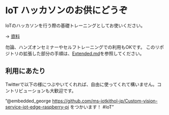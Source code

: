 # IoT ハッカソンのお供にどうぞ
IoTのハッカソンを行う際の基礎トレーニングとしてお使いください。 

→ [資料](https://1drv.ms/p/s!Aihe6QsTtyqct-I1zXPlUX563JNgvg) 

勿論、ハンズオンセミナーやセルフトレーニングでの利用もOKです。
このリポジトリの拡張した部分の手順は、[Extended.md](https://github.com/ms-iotkithol-jp/Custom-vision-service-iot-edge-raspberry-pi/blob/master/Extended.md)を参照してください。

## 利用にあたり
Twitterで以下の様につぶやいてくれれば、自由に使ってくれて構いません。コントリビューションも大歓迎です。 

”@embedded_george https://github.com/ms-iotkithol-jp/Custom-vision-service-iot-edge-raspberry-pi をつかいます！
\#IoT”
